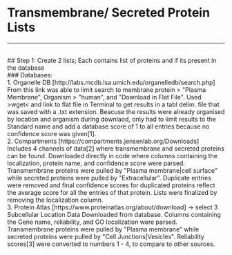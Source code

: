 # Transmembrane/ Secreted Protein Lists 
___
<br>
## Step 1: Create 2 lists; Each contains list of proteins and if its present in the database
<br>
### Databases:
<br>
1. Organelle DB [http://labs.mcdb.lsa.umich.edu/organelledb/search.php]
From this link was able to limit search to membrane protein > "Plasma Membrane", Organism > "human", and "Download in Flat File". Used >wget< and link to flat file in Terminal to get results in a tabl delim. file that was saved with a .txt extension. Beacuse the results were already organised by location and organism during downlaod, only had to limit results to the Standard name and add a database score of 1 to all entries because no confidence score was given[1].
<br>
2. Compartments [https://compartments.jensenlab.org/Downloads]
Includes 4 channels of data[2] where transmembrane and secreted proteins can be found. Downloaded directly in code where columns containing the localization, protein name, and confidence score were parsed. Transmembrane proteins were pulled by "Plasma membrane|cell surface" while secreted proteins were pulled by "Extracellular". Duplicate entries were removed and final confidence scores for duplicated proteins reflect the average score for all the entries of that protein. Lists were finalized by removing the localization column.
<br> 
3. Protein Atlas [https://www.proteinatlas.org/about/download] -> select 3 Subcellular Location Data
Downloaded from database. Columns containing the Gene name, reliability, and GO localization were parsed. Transmembrane proteins were pulled by "Plasma membrane" while secreted proteins were pulled by "Cell Junctions|Vesicles". Reliability scores[3] were converted to numbers 1 - 4, to compare to other sources. 





